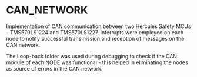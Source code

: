 # CAN_NETWORK
Implementation of CAN communication between two Hercules Safety MCUs - TMS570LS1224 and TMS570LS1227. Interrupts were employed on each node to notify successful transmission and reception of messages on the CAN network. 

The Loop-back folder was used during debugging to check if the CAN module of each NODE was functional - this helped in eliminating the nodes as source of errors in the CAN network. 
